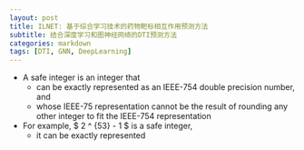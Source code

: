```yaml
---
layout: post
title: ILNET: 基于综合学习技术的药物靶标相互作用预测方法
subtitle: 结合深度学习和图神经网络的DTI预测方法
categories: markdown
tags: [DTI, GNN, DeepLearning]
---
```


* A safe integer is an integer that
  * can be exactly represented as an IEEE-754 double precision number, and
  * whose IEEE-75 representation cannot be the result of rounding any other integer to fit the IEEE-754 representation
* For example, $ 2 ^ {53} - 1 $ is a safe integer,
  * it can be exactly represented 
